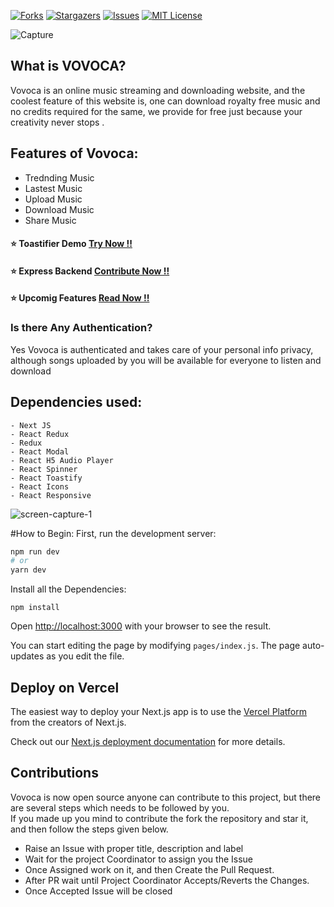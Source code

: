 [![Forks][forks-shield]][forks-url]
[![Stargazers][stars-shield]][stars-url]
[![Issues][issues-shield]][issues-url]
[![MIT License][license-shield]][license-url]

![Capture](https://user-images.githubusercontent.com/47475007/114023460-86d8cd80-9890-11eb-814d-a0d30dbc0b5b.PNG)

## What is VOVOCA?

Vovoca is an online music streaming and downloading website, and the coolest feature of this website is, one can download royalty free music and no credits required for the same, we provide for free just because your creativity never stops
.

## Features of Vovoca:

- Trednding Music
- Lastest Music
- Upload Music
- Download Music
- Share Music

#### ⭐ Toastifier Demo <a href="https://toastifier.vercel.app/" target="_blank"> Try Now !! </a>

#### ⭐ Express Backend <a href="https://toastifier.vercel.app/" target="_blank"> Contribute Now !! </a>

#### ⭐ Upcomig Features <a href="https://github.com/varun-singhh/vovoca/blob/Development/FEATURES.md" target="_blank"> Read Now !! </a>

### Is there Any Authentication?

Yes Vovoca is authenticated and takes care of your personal info privacy, although songs uploaded by you will be available for everyone to listen and download

## Dependencies used:

```
- Next JS
- React Redux
- Redux
- React Modal
- React H5 Audio Player
- React Spinner
- React Toastify
- React Icons
- React Responsive
```

![screen-capture-_1_](https://user-images.githubusercontent.com/47475007/114043261-c230c780-98a3-11eb-8526-7a39f52f5b72.gif)

#How to Begin:
First, run the development server:

```bash
npm run dev
# or
yarn dev
```

Install all the Dependencies:

```
npm install
```

Open [http://localhost:3000](http://localhost:3000) with your browser to see the result.

You can start editing the page by modifying `pages/index.js`. The page auto-updates as you edit the file.

[forks-shield]: https://img.shields.io/github/forks/varun-singhh/vovoca
[forks-url]: https://github.com/varun-singhh/vovoca/network/members
[stars-shield]: https://img.shields.io/github/stars/varun-singhh/vovoca
[stars-url]: https://github.com/varun-singhh/vovoca/stargazers
[issues-shield]: https://img.shields.io/github/issues/varun-singhh/vovoca
[issues-url]: https://github.com/varun-singhh/vovoca/issues
[license-shield]: https://img.shields.io/github/license/othneildrew/Best-README-Template
[license-url]: https://github.com/varun-singhh/vovoca/blob/Development/LICENSE.txt

## Deploy on Vercel

The easiest way to deploy your Next.js app is to use the [Vercel Platform](https://vercel.com/new?utm_medium=default-template&filter=next.js&utm_source=create-next-app&utm_campaign=create-next-app-readme) from the creators of Next.js.

Check out our [Next.js deployment documentation](https://nextjs.org/docs/deployment) for more details.

## Contributions

Vovoca is now open source anyone can contribute to this project, but there are several steps which needs to be followed by you.  
If you made up you mind to contribute the fork the repository and star it, and then follow the steps given below.

- Raise an Issue with proper title, description and label
- Wait for the project Coordinator to assign you the Issue
- Once Assigned work on it, and then Create the Pull Request.
- After PR wait until Project Coordinator Accepts/Reverts the Changes.
- Once Accepted Issue will be closed
